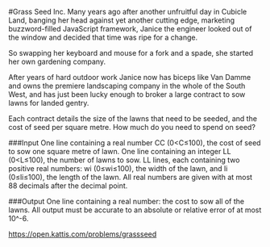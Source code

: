 #Grass Seed Inc.
Many years ago after another unfruitful day in Cubicle Land, banging her head against yet another cutting edge, marketing buzzword-filled JavaScript framework, Janice the engineer looked out of the window and decided that time was ripe for a change.

So swapping her keyboard and mouse for a fork and a spade, she started her own gardening company.

After years of hard outdoor work Janice now has biceps like Van Damme and owns the premiere landscaping company in the whole of the South West, and has just been lucky enough to broker a large contract to sow lawns for landed gentry.

Each contract details the size of the lawns that need to be seeded, and the cost of seed per square metre. How much do you need to spend on seed?

###Input
One line containing a real number CC (0<C≤100), the cost of seed to sow one square metre of lawn.
One line containing an integer LL (0<L≤100), the number of lawns to sow.
LL lines, each containing two positive real numbers: wi (0≤wi≤100), the width of the lawn, and li (0≤li≤100), the length of the lawn.
All real numbers are given with at most 88 decimals after the decimal point.

###Output
One line containing a real number: the cost to sow all of the lawns.
All output must be accurate to an absolute or relative error of at most 10^-6.

https://open.kattis.com/problems/grassseed